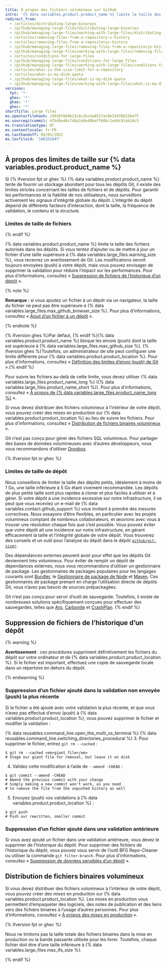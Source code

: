 ```yaml
---
title: À propos des fichiers volumineux sur GitHub
intro: '{% data variables.product.product_name %} limite la taille des fichiers que vous pouvez suivre dans les référentiels Git ordinaires. Découvrez comment suivre ou supprimer les fichiers qui dépassent la limite.'
redirect_from:
  - /articles/distributing-large-binaries
  - /github/managing-large-files/distributing-large-binaries
  - /github/managing-large-files/working-with-large-files/distributing-large-binaries
  - /articles/removing-files-from-a-repository-s-history
  - /articles/removing-files-from-a-repositorys-history
  - /github/managing-large-files/removing-files-from-a-repositorys-history
  - /github/managing-large-files/working-with-large-files/removing-files-from-a-repositorys-history
  - /articles/conditions-for-large-files
  - /github/managing-large-files/conditions-for-large-files
  - /github/managing-large-files/working-with-large-files/conditions-for-large-files
  - /articles/what-is-the-size-limit-for-a-repository
  - /articles/what-is-my-disk-quota
  - /github/managing-large-files/what-is-my-disk-quota
  - /github/managing-large-files/working-with-large-files/what-is-my-disk-quota
versions:
  fpt: '*'
  ghes: '*'
  ghae: '*'
  ghec: '*'
shortTitle: Large files
ms.openlocfilehash: c9910f669b13c0c2bc4a8517ac6b33476b23b475
ms.sourcegitcommit: 47bd0e48c7dba1dde49baff60bc1eddc91ab10c5
ms.translationtype: HT
ms.contentlocale: fr-FR
ms.lasthandoff: 09/05/2022
ms.locfileid: '146331647'
---
```

## À propos des limites de taille sur {% data variables.product.product_name %}

Si {% ifversion fpt or ghec %} {% data variables.product.product_name %} tente de fournir un stockage abondant pour tous les dépôts Git, il existe des limites strictes concernant les tailles de fichiers et de dépôts. Pour garantir les performances et la fiabilité de nos utilisateurs, nous surveillons activement les signaux d’intégrité globale du dépôt. L’intégrité du dépôt dépend de différents facteurs d’interaction, dont la taille, la fréquence de validation, le contenu et la structure.

### Limites de taille de fichiers
{% endif %}

{% data variables.product.product_name %} limite la taille des fichiers autorisés dans les dépôts. Si vous tentez d’ajouter ou de mettre à jour un fichier d’une taille supérieure à {% data variables.large_files.warning_size %}, vous recevrez un avertissement de Git. Les modifications seront toujours envoyées (push) à votre dépôt, mais vous pouvez envisager de supprimer la validation pour réduire l’impact sur les performances. Pour plus d’informations, consultez « [Suppression de fichiers de l’historique d’un dépôt](#removing-files-from-a-repositorys-history) ».

{% note %}

**Remarque :** si vous ajoutez un fichier à un dépôt via un navigateur, la taille du fichier ne peut pas être supérieure à {% data variables.large_files.max_github_browser_size %}. Pour plus d’informations, consultez « [Ajout d’un fichier à un dépôt](/repositories/working-with-files/managing-files/adding-a-file-to-a-repository) ».

{% endnote %}

{% ifversion ghes %}Par défaut, {% endif %}{% data variables.product.product_name %} bloque les envois (push) dont la taille est supérieure à {% data variables.large_files.max_github_size %}. {% ifversion ghes %}Toutefois, un administrateur de site peut configurer une limite différente pour {% data variables.product.product_location %}.  Pour plus d’informations, consultez « [Définition des limites d’envoi (push) de Git](/enterprise/admin/guides/installation/setting-git-push-limits) ».{% endif %}

Pour suivre les fichiers au-delà de cette limite, vous devez utiliser {% data variables.large_files.product_name_long %} ({% data variables.large_files.product_name_short %}). Pour plus d’informations, consultez « [À propos de {% data variables.large_files.product_name_long %}](/repositories/working-with-files/managing-large-files/about-git-large-file-storage) ».

Si vous devez distribuer des fichiers volumineux à l’intérieur de votre dépôt, vous pouvez créer des mises en production sur {% data variables.product.product_location %} au lieu de suivre les fichiers. Pour plus d’informations, consultez « [Distribution de fichiers binaires volumineux](#distributing-large-binaries) ».

Git n’est pas conçu pour gérer des fichiers SQL volumineux. Pour partager des bases de données volumineuses avec d’autres développeurs, nous vous recommandons d’utiliser [Dropbox](https://www.dropbox.com/).

{% ifversion fpt or ghec %}
### Limites de taille de dépôt

Nous conseillons de limiter la taille des dépôts petits, idéalement à moins de 1 Go, une taille inférieure à 5 Go étant vivement recommandée. Les dépôts de plus petite taille sont plus rapides à cloner et plus faciles à utiliser et à gérer. Si votre dépôt a une incidence excessive sur notre infrastructure, il se peut que vous receviez un e-mail de {% data variables.contact.github_support %} vous invitant à prendre des mesures correctives. Nous essayons d’être flexibles, en particulier avec les projets volumineux comptant de nombreux collaborateurs, et œuvrons avec vous à trouver une résolution chaque fois que c’est possible. Vous pouvez éviter que votre dépôt ait une incidence sur notre infrastructure, en gérant efficacement la taille et l’intégrité globale de votre dépôt. Vous trouverez des conseils et un outil pour l’analyse du dépôt dans le dépôt [`github/git-sizer`](https://github.com/github/git-sizer).

Des dépendances externes peuvent avoir pour effet que les dépôts Git deviennent très volumineux. Pour éviter de remplir un dépôt de dépendances externes, nous vous recommandons d’utiliser un gestionnaire de package. Les gestionnaires de packages populaires pour les langages courants sont [Bundler](http://bundler.io/), le [Gestionnaire de package de Node](http://npmjs.org/) et [Maven](http://maven.apache.org/). Ces gestionnaires de package prenant en charge l’utilisation directe de dépôts Git, vous n’avez pas besoin de sources prépackagées.

Git n’est pas conçu pour servir d’outil de sauvegarde. Toutefois, il existe de nombreuses solutions spécifiquement conçues pour effectuer des sauvegardes, telles que [Arq](https://www.arqbackup.com/), [Carbonite](http://www.carbonite.com/) et [CrashPlan](https://www.crashplan.com/en-us/).
{% endif %}

## Suppression de fichiers de l’historique d’un dépôt

{% warning %}

**Avertissement** : ces procédures suppriment définitivement les fichiers du dépôt sur votre ordinateur et de {% data variables.product.product_location %}. Si le fichier est important, effectuez une copie de sauvegarde locale dans un répertoire en dehors du dépôt.

{% endwarning %}

### Suppression d’un fichier ajouté dans la validation non envoyée (push) la plus récente

Si le fichier a été ajouté avec votre validation la plus récente, et que vous n’avez pas effectué d’envoi (push) à {% data variables.product.product_location %}, vous pouvez supprimer le fichier et modifier la validation :

{% data reusables.command_line.open_the_multi_os_terminal %} {% data reusables.command_line.switching_directories_procedural %}
3. Pour supprimer le fichier, entrez `git rm --cached` :
  ```shell
  $ git rm --cached <em>giant_file</em>
  # Stage our giant file for removal, but leave it on disk
  ```
4. Validez cette modification à l’aide de `--amend -CHEAD` :
  ```shell
  $ git commit --amend -CHEAD
  # Amend the previous commit with your change
  # Simply making a new commit won't work, as you need
  # to remove the file from the unpushed history as well
  ```
5. Envoyez (push) vos validations à {% data variables.product.product_location %} :
  ```shell
  $ git push
  # Push our rewritten, smaller commit
  ```

### Suppression d’un fichier ajouté dans une validation antérieure

Si vous avez ajouté un fichier dans une validation antérieure, vous devez le supprimer de l’historique du dépôt. Pour supprimer des fichiers de l’historique du dépôt, vous pouvez vous servir de l’outil BFG Repo-Cleaner ou utiliser la commande `git filter-branch`. Pour plus d’informations, consultez « [Suppression de données sensibles d’un dépôt](/github/authenticating-to-github/removing-sensitive-data-from-a-repository) ».

## Distribution de fichiers binaires volumineux

Si vous devez distribuer des fichiers volumineux à l’intérieur de votre dépôt, vous pouvez créer des mises en production sur {% data variables.product.product_location %}. Les mises en production vous permettent d’empaqueter des logiciels, des notes de publication et des liens vers des fichiers binaires à l’usage d’autres personnes. Pour plus d’informations, consultez « [À propos des mises en production](/github/administering-a-repository/about-releases) ».

{% ifversion fpt or ghec %}

Nous ne limitons pas la taille totale des fichiers binaires dans la mise en production ou la bande passante utilisée pour les livrer. Toutefois, chaque fichier doit être d’une taille inférieure à {% data variables.large_files.max_lfs_size %}.

{% endif %}

